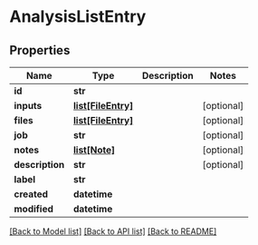# AnalysisListEntry

## Properties
Name | Type | Description | Notes
------------ | ------------- | ------------- | -------------
**id** | **str** |  | 
**inputs** | [**list[FileEntry]**](FileEntry.md) |  | [optional] 
**files** | [**list[FileEntry]**](FileEntry.md) |  | [optional] 
**job** | **str** |  | [optional] 
**notes** | [**list[Note]**](Note.md) |  | [optional] 
**description** | **str** |  | [optional] 
**label** | **str** |  | 
**created** | **datetime** |  | 
**modified** | **datetime** |  | 

[[Back to Model list]](../README.md#documentation-for-models) [[Back to API list]](../README.md#documentation-for-api-endpoints) [[Back to README]](../README.md)



